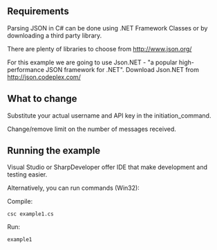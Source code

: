 Requirements
------------

Parsing JSON in C# can be done using .NET Framework Classes or by downloading a third party library.

There are plenty of libraries to choose from http://www.json.org/

For this example we are going to use Json.NET - "a popular high-performance JSON framework for .NET". Download Json.NET from http://json.codeplex.com/


What to change
--------------

Substitute your actual username and API key in the initiation_command.

Change/remove limit on the number of messages received.


Running the example
-------------------
Visual Studio or SharpDeveloper offer IDE that make development and testing easier.

Alternatively, you can run commands (Win32):

Compile:

    csc example1.cs

Run:

    example1


